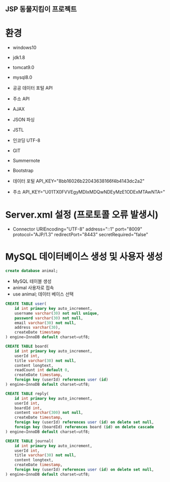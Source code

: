 ## JSP 동물지킴이 프로젝트

# 환경
- windows10
- jdk1.8
- tomcat9.0
- mysql8.0
- 공공 데이터 포털 API
- 주소 API
- AJAX
- JSON 파싱
- JSTL
- 인코딩 UTF-8
- GIT
- Summernote
- Bootstrap

- 데이터 포털 API_KEY="8bb16026b22043638166f4b4143dc2a2"
- 주소 API_KEY="U01TX0FVVEgyMDIxMDQwNDEyMzE1ODExMTAwNTA="

# Server.xml 설정 (프로토콜 오류 발생시)
- Connector URIEncoding="UTF-8" address="::1" port="8009" protocol="AJP/1.3" redirectPort="8443" secretRequired="false"

# MySQL 데이터베이스 생성 및 사용자 생성

```sql
create database animal;
```

- MySQL 테이블 생성
- animal 사용자로 접속
- use animal; 데이터 베이스 선택

```sql
CREATE TABLE user(
    id int primary key auto_increment,
    username varchar(30) not null unique,
    password varchar(30) not null,
    email varchar(30) not null,
    address varchar(30),
    createDate timestamp
) engine=InnoDB default charset=utf8;

CREATE TABLE board(
    id int primary key auto_increment,
    userId int,
    title varchar(30) not null,
    content longtext,
    readCount int default 0,
    createDate timestamp,
    foreign key (userId) references user (id)
) engine=InnoDB default charset=utf8;

CREATE TABLE reply(
    id int primary key auto_increment,
    userId int,
    boardId int,
    content varchar(300) not null,
    createDate timestamp,
    foreign key (userId) references user (id) on delete set null,
    foreign key (boardId) references board (id) on delete cascade
) engine=InnoDB default charset=utf8;

CREATE TABLE journal(
    id int primary key auto_increment,
    userId int,
    title varchar(30) not null,
    content longtext,
    createDate timestamp,
    foreign key (userId) references user (id) on delete set null,
) engine=InnoDB default charset=utf8;
```